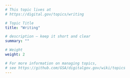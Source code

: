 ```yaml
---
# This topic lives at
# https://digital.gov/topics/writing

# Topic Title
title: "Writing"

# description — keep it short and clear
summary: ""

# Weight
weight: 2

# For more information on managing topics,
# see https://github.com/GSA/digitalgov.gov/wiki/topics
---
```

